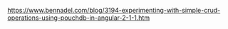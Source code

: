 https://www.bennadel.com/blog/3194-experimenting-with-simple-crud-operations-using-pouchdb-in-angular-2-1-1.htm